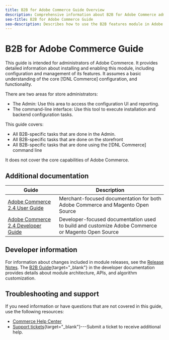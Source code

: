 ```yaml
---
title: B2B for Adobe Commerce Guide Overview
description: Comprehensive information about B2B for Adobe Commerce administrators, including installation and configuration.
seo-title: B2B for Adobe Commerce Guide
seo-description: Describes how to use the B2B features module in Adobe Commerce.
---
```

# B2B for Adobe Commerce Guide

This guide is intended for administrators of Adobe Commerce. It provides detailed information about installing and enabling this module, including configuration and management of its features. It assumes a basic understanding of the core [!DNL Commerce] configuration, and functionality.

There are two areas for store administrators:

- The Admin: Use this area to access the configuration UI and reporting.
- The command-line interface: Use this tool to execute installation and backend configuration tasks.

This guide covers:

- All B2B-specific tasks that are done in the Admin.
- All B2B-specific tasks that are done on the storefront
- All B2B-specific tasks that are done using the [!DNL Commerce] command line

It does not cover the core capabilities of Adobe Commerce.

## Additional documentation

| Guide | Description |
|------ | ----------- |
| [Adobe Commerce 2.4 User Guide](https://docs.magento.com/user-guide/) | Merchant-focused documentation for both Adobe Commerce and Magento Open Source |
| [Adobe Commerce 2.4 Developer Guide](https://devdocs.magento.com/) | Developer-focused documentation used to build and customize Adobe Commerce or Magento Open Source |

## Developer information

For information about changes included in module releases, see the [Release Notes](release-notes.md). The [B2B Guide](https://devdocs.magento.com/guides/v2.4/b2b/bk-b2b.html){target="_blank"} in the developer documentation provides details about module architecture, APIs, and algorithm customization.

## Troubleshooting and support

If you need information or have questions that are not covered in this guide, use the following resources:

- [Commerce Help Center](https://support.magento.com/hc/en-us)
- [Support tickets](https://support.magento.com/hc/en-us/articles/360000913794#submit-ticket){target="_blank"}---Submit a ticket to receive additional help.
